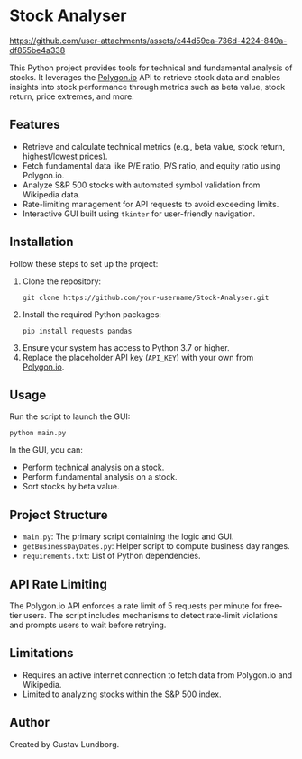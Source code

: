 
<h1>Stock Analyser</h1>

https://github.com/user-attachments/assets/c44d59ca-736d-4224-849a-df855be4a338



<p>
    This Python project provides tools for technical and fundamental analysis of stocks. It leverages the 
    <a href="https://polygon.io/" target="_blank">Polygon.io</a> API to retrieve stock data and enables 
    insights into stock performance through metrics such as beta value, stock return, price extremes, and more.
</p>

<h2>Features</h2>
<ul>
    <li>Retrieve and calculate technical metrics (e.g., beta value, stock return, highest/lowest prices).</li>
    <li>Fetch fundamental data like P/E ratio, P/S ratio, and equity ratio using Polygon.io.</li>
    <li>Analyze S&P 500 stocks with automated symbol validation from Wikipedia data.</li>
    <li>Rate-limiting management for API requests to avoid exceeding limits.</li>
    <li>Interactive GUI built using <code>tkinter</code> for user-friendly navigation.</li>
</ul>

<h2>Installation</h2>
<p>Follow these steps to set up the project:</p>
<ol>
    <li>Clone the repository:
        <pre><code>git clone https://github.com/your-username/Stock-Analyser.git</code></pre>
    </li>
    <li>Install the required Python packages:
        <pre><code>pip install requests pandas</code></pre>
    </li>
    <li>Ensure your system has access to Python 3.7 or higher.</li>
    <li>Replace the placeholder API key (<code>API_KEY</code>) with your own from 
        <a href="https://polygon.io/" target="_blank">Polygon.io</a>.
    </li>
</ol>

<h2>Usage</h2>
<p>Run the script to launch the GUI:</p>
<pre><code>python main.py</code></pre>
<p>In the GUI, you can:</p>
<ul>
    <li>Perform technical analysis on a stock.</li>
    <li>Perform fundamental analysis on a stock.</li>
    <li>Sort stocks by beta value.</li>
</ul>

<h2>Project Structure</h2>
<ul>
    <li><code>main.py</code>: The primary script containing the logic and GUI.</li>
    <li><code>getBusinessDayDates.py</code>: Helper script to compute business day ranges.</li>
    <li><code>requirements.txt</code>: List of Python dependencies.</li>
</ul>

<h2>API Rate Limiting</h2>
<p>
    The Polygon.io API enforces a rate limit of 5 requests per minute for free-tier users. The script includes 
    mechanisms to detect rate-limit violations and prompts users to wait before retrying.
</p>

<h2>Limitations</h2>
<ul>
    <li>Requires an active internet connection to fetch data from Polygon.io and Wikipedia.</li>
    <li>Limited to analyzing stocks within the S&P 500 index.</li>
</ul>

<h2>Author</h2>
<p>Created by Gustav Lundborg.</p>
